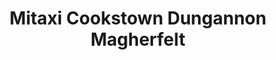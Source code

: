 ---
title: "Mitaxi Cookstown Dungannon Magherfelt"
address: "29, Orritor Crescent, Cookstown, Co. Tyrone, BT80 8BQ"
tel: "0752 676 80 50"
county: "Tyrone"
category: "Taxi Services"
type: "Content"
lat: "054.6481490000"
lng: "-006.7479950000"
---